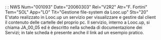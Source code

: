 :  : NWS Num="001093" Date="20060303" Rel="V2R2" Atr="F. Fortini" Tem="SOL" App="LO" Tit="Gestione file-system  da Looc.up" Sts="20"
E'stato realizzato in Looc.up un servizio per visualizzare e gestire dal client il contenuto delle
cartelle del proprio pc. Il servizio, interno a Looc.up, si chiama JA_00_05 ed è descritto nella scheda di documentazione dei Servizi; in tale scheda è presente anche il link ad un esempio pratico.
